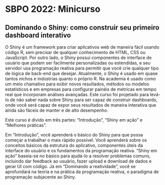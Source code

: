 # SBPO 2022: Minicurso

## Dominando o Shiny: como construir seu primeiro dashboard interativo

O Shiny é um framework para criar aplicativos web de maneira fácil usando código R, sem precisar de qualquer conhecimento de HTML, CSS ou JavaScript. Por outro lado, o Shiny possui componentes de interface de usuário que podem ser facilmente personalizadas ou estendidas, e seu servidor usa programação reativa para permitir que você crie qualquer tipo de lógica de back-end que desejar. Atualmente, o Shiny é usado em quase tantos nichos e indústrias quanto o próprio R. Na academia é usado como um meio chamativo para exibir novos resultados, métodos ou modelos estatísticos e em empresas para configurar painéis de métricas em tempo real que incorporam análises avançadas. Este curso foi projetado para levá-lo de não saber nada sobre Shiny para ser capaz de construir dashboards, onde você será capaz de expor seus resultados de maneira interativa que ainda são fáceis de manter e de alto desempenho.

Este curso é divido em três partes: “Introdução”, “Shiny em ação” e “Melhores práticas”.

Em “Introdução”, você aprenderá o básico do Shiny para que possa começar a trabalhar o mais rápido possível. Você aprenderá sobre os conceitos básicos da estrutura do aplicativo, componentes úteis da interface do usuário e os fundamentos da programação reativa. “Shiny em ação” baseia-se no básico para ajudá-lo a resolver problemas comuns, incluindo dar feedback ao usuário, fazer upload e download de dados e gerar UI com código. Já em “Dominando a reatividade”, você se aprofundará na teoria e na prática da programação reativa, o paradigma de programação subjacente ao Shiny. 
